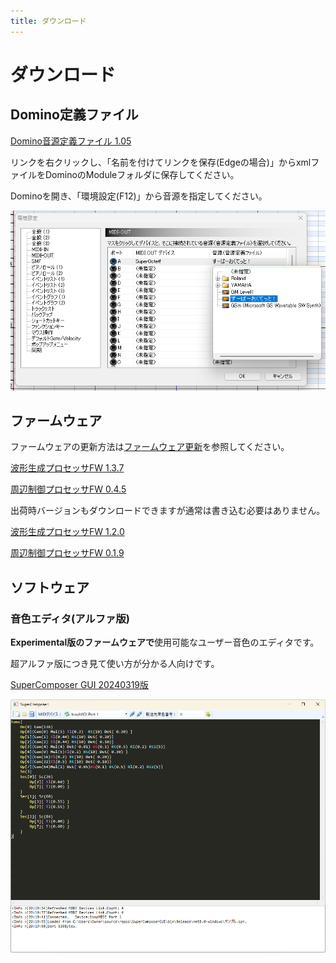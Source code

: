 ```yaml
---
title: ダウンロード
---
```


# ダウンロード

## Domino定義ファイル

[Domino音源定義ファイル 1.05](files/feng_SO.xml)

リンクを右クリックし、「名前を付けてリンクを保存(Edgeの場合)」からxmlファイルをDominoのModuleフォルダに保存してください。

Dominoを開き、「環境設定(F12)」から音源を指定してください。

![Dominoの設定](img/domino_def.png)

## ファームウェア

ファームウェアの更新方法は[ファームウェア更新](fwupdate.md)を参照してください。

[波形生成プロセッサFW 1.3.7](files/fw/TG137.bin)

[周辺制御プロセッサFW 0.4.5](files/fw/PP045.uf2)

出荷時バージョンもダウンロードできますが通常は書き込む必要はありません。

[波形生成プロセッサFW 1.2.0](files/fw/TG120.bin)

[周辺制御プロセッサFW 0.1.9](files/fw/PP019.uf2)

## ソフトウェア

### 音色エディタ(アルファ版)

**Experimental版のファームウェアで**使用可能なユーザー音色のエディタです。

超アルファ版につき見て使い方が分かる人向けです。

[SuperComposer GUI 20240319版](files/SuperComposerGUI_20240319.zip)

![音色エディタ](img/tone_edit.png)
